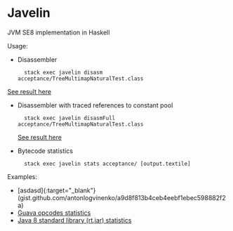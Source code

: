 Javelin
=======
JVM SE8 implementation in Haskell

Usage:
* Disassembler

        stack exec javelin disasm acceptance/TreeMultimapNaturalTest.class
 <a href="gist.github.com/antonlogvinenko/9a6dcc4dbabe0acef90df3a7f9fd7d0b" target="_blank">See result here</a>

* Disassembler with traced references to constant pool

        stack exec javelin disasmFull acceptance/TreeMultimapNaturalTest.class
  <a href="gist.github.com/antonlogvinenko/cdc157a251efe965b9af2244ba41fcf6" target="_blank">See result here</a>

* Bytecode statistics

        stack exec javelin stats acceptance/ [output.textile]
 Examples:
 * [asdasd]{:target="_blank"}(gist.github.com/antonlogvinenko/a9d8f813b4ceb4eebf1ebec598882f2a)
 * <a href="gist.github.com/antonlogvinenko/a9d8f813b4ceb4eebf1ebec598882f2a" target="_blank">Guava opcodes statistics</a>
 * <a href="gist.github.com/antonlogvinenko/e5461abdd1431c231a6a8e7734c04a05" target="_blank">Java 8 standard library (rt.jar) statistics</a>